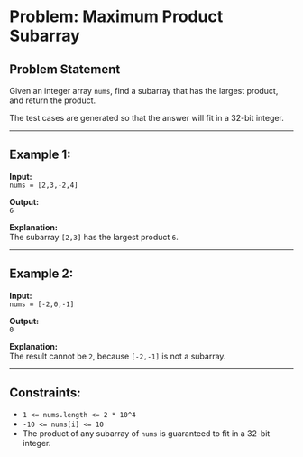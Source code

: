 # Problem: Maximum Product Subarray

## Problem Statement
Given an integer array `nums`, find a subarray that has the largest product, and return the product.

The test cases are generated so that the answer will fit in a 32-bit integer.

---

## Example 1:

**Input:**  
`nums = [2,3,-2,4]`

**Output:**  
`6`

**Explanation:**  
The subarray `[2,3]` has the largest product `6`.

---

## Example 2:

**Input:**  
`nums = [-2,0,-1]`

**Output:**  
`0`

**Explanation:**  
The result cannot be `2`, because `[-2,-1]` is not a subarray.

---

## Constraints:

- `1 <= nums.length <= 2 * 10^4`
- `-10 <= nums[i] <= 10`
- The product of any subarray of `nums` is guaranteed to fit in a 32-bit integer.
